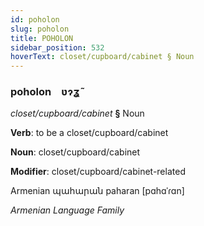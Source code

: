 ```yaml
---
id: poholon
slug: poholon
title: POHOLON
sidebar_position: 532
hoverText: closet/cupboard/cabinet § Noun
---
```


### poholon&emsp;<span kind="abugida">ʋɂʓ̃</span>

*closet/cupboard/cabinet* **§** Noun

**Verb**: to be a closet/cupboard/cabinet

**Noun**: closet/cupboard/cabinet

**Modifier**: closet/cupboard/cabinet-related

Armenian պահարան paharan [pɑhɑˈɾɑn]

*Armenian Language Family*